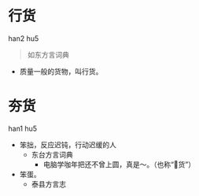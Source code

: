 # 行货
han2 hu5
> 如东方言词典
- 质量一般的货物，叫行货。





# 夯货
han1 hu5
+ 笨拙，反应迟钝，行动迟缓的人
  * 东台方言词典
    - 电脑学咖年把还不曾上圆，真是～。（也称“𢜩货”）
+ 笨蛋。
  * 泰县方言志
